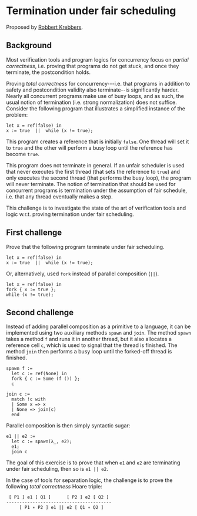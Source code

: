 # Termination under fair scheduling

Proposed by [Robbert Krebbers](https://robbertkrebbers.nl).

## Background

Most verification tools and program logics for concurrency focus on _partial
correctness_, i.e. proving that programs do not get stuck, and once they
terminate, the postcondition holds.

Proving _total correctness_ for concurrency---i.e. that programs in addition to
safety and postcondition validity also terminate--is significantly harder.
Nearly all concurrent programs make use of busy loops, and as such, the usual
notion of termination (i.e. strong normalization) does not suffice. Consider the
following program that illustrates a simplified instance of the problem:

```
let x = ref(false) in
x := true  ||  while (x != true);
```

This program creates a reference that is initially `false`. One thread will set
it to `true` and the other will perform a busy loop until the reference has
become `true`.

This program does not terminate in general. If an unfair scheduler is used that
never executes the first thread (that sets the reference to `true`) and only
executes the second thread (that performs the busy loop), the program will
never terminate. The notion of termination that should be used for concurrent
programs is termination under the assumption of fair schedule, i.e. that any
thread eventually makes a step.

This challenge is to investigate the state of the art of verification tools
and logic w.r.t. proving termination under fair scheduling.

## First challenge

Prove that the following program terminate under fair scheduling.

```
let x = ref(false) in
x := true  ||  while (x != true);
```

Or, alternatively, used `fork` instead of parallel composition (`||`).

```
let x = ref(false) in
fork { x := true };
while (x != true);
```

## Second challenge

Instead of adding parallel composition as a primitive to a language, it can be
implemented using two auxiliary methods `spawn` and `join`. The method `spawn`
takes a method `f` and runs it in another thread, but it also allocates a
reference cell `c`, which is used to signal that the thread is finished. The
method `join` then performs a busy loop until the forked-off thread is finished.

```
spawn f :=
  let c := ref(None) in
  fork { c := Some (f ()) };
  c

join c :=
  match !c with
  | Some x => x
  | None => join(c)
  end
```

Parallel composition is then simply syntactic sugar:

```
e1 || e2 :=
  let c := spawn(λ_, e2);
  e1;
  join c
```

The goal of this exercise is to prove that when `e1` and `e2` are terminating
under fair scheduling, then so is `e1 || e2`.

In the case of tools for separation logic, the challenge is to prove the
following *total correctness* Hoare triple:

```
 [ P1 ] e1 [ Q1 ]      [ P2 ] e2 [ Q2 ]
----------------------------------------
     [ P1 ∗ P2 ] e1 || e2 [ Q1 ∗ Q2 ]
```

